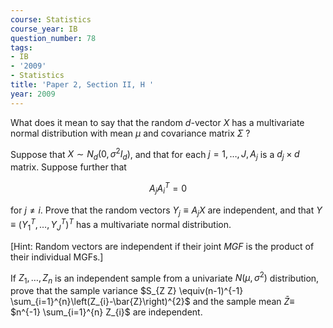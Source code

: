 ```yaml
---
course: Statistics
course_year: IB
question_number: 78
tags:
- IB
- '2009'
- Statistics
title: 'Paper 2, Section II, H '
year: 2009
---
```




What does it mean to say that the random $d$-vector $X$ has a multivariate normal distribution with mean $\mu$ and covariance matrix $\Sigma$ ?

Suppose that $X \sim N_{d}\left(0, \sigma^{2} I_{d}\right)$, and that for each $j=1, \ldots, J, A_{j}$ is a $d_{j} \times d$ matrix. Suppose further that

$$A_{j} A_{i}^{T}=0$$

for $j \neq i$. Prove that the random vectors $Y_{j} \equiv A_{j} X$ are independent, and that $Y \equiv\left(Y_{1}^{T}, \ldots, Y_{J}^{T}\right)^{T}$ has a multivariate normal distribution.

[Hint: Random vectors are independent if their joint $M G F$ is the product of their individual MGFs.]

If $Z_{1}, \ldots, Z_{n}$ is an independent sample from a univariate $N\left(\mu, \sigma^{2}\right)$ distribution, prove that the sample variance $S_{Z Z} \equiv(n-1)^{-1} \sum_{i=1}^{n}\left(Z_{i}-\bar{Z}\right)^{2}$ and the sample mean $\bar{Z} \equiv$ $n^{-1} \sum_{i=1}^{n} Z_{i}$ are independent.